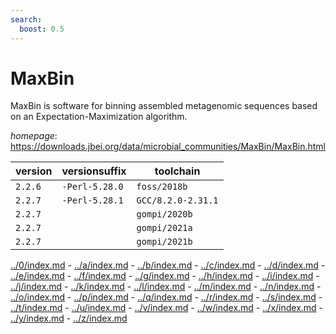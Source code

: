 ```yaml
---
search:
  boost: 0.5
---
```

# MaxBin

MaxBin is software for binning assembled metagenomic sequences based on  an Expectation-Maximization algorithm.

*homepage*: <https://downloads.jbei.org/data/microbial_communities/MaxBin/MaxBin.html>

version | versionsuffix | toolchain
--------|---------------|----------
``2.2.6`` | ``-Perl-5.28.0`` | ``foss/2018b``
``2.2.7`` | ``-Perl-5.28.1`` | ``GCC/8.2.0-2.31.1``
``2.2.7`` |  | ``gompi/2020b``
``2.2.7`` |  | ``gompi/2021a``
``2.2.7`` |  | ``gompi/2021b``

[../0/index.md](0) - [../a/index.md](a) - [../b/index.md](b) - [../c/index.md](c) - [../d/index.md](d) - [../e/index.md](e) - [../f/index.md](f) - [../g/index.md](g) - [../h/index.md](h) - [../i/index.md](i) - [../j/index.md](j) - [../k/index.md](k) - [../l/index.md](l) - [../m/index.md](m) - [../n/index.md](n) - [../o/index.md](o) - [../p/index.md](p) - [../q/index.md](q) - [../r/index.md](r) - [../s/index.md](s) - [../t/index.md](t) - [../u/index.md](u) - [../v/index.md](v) - [../w/index.md](w) - [../x/index.md](x) - [../y/index.md](y) - [../z/index.md](z)

